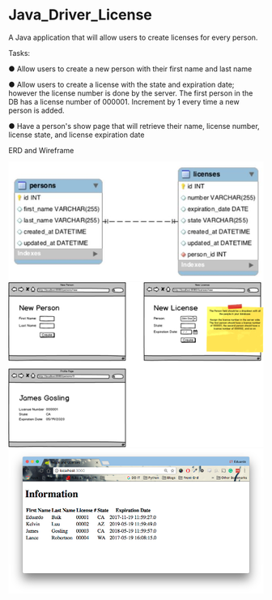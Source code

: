 # Java_Driver_License
A Java application that will allow users to create licenses for every person.

Tasks:

● Allow users to create a new person with their first name and last name

● Allow users to create a license with the state and expiration date; however the license number is done by the server. The first person in the DB has a license number of 000001. Increment by 1 every time a new person is added.

● Have a person's show page that will retrieve their name, license number, license state, and license expiration date

ERD and Wireframe

![](./images/ERD.JPG)
![](./images/main_view.png)
![](./images/main_view_2.png)
